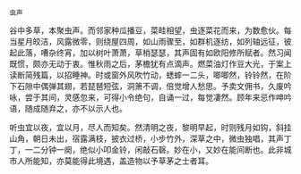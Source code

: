     虫声 

   谷中多草，本聚虫声。而邻家种瓜播豆，菜畦相望，虫逐菜花而来，为数愈伙。每当星月皎洁，风露微零，则绕屋四周，如山雨骤至，如群机逐纺，如列轴远征，彼起此落，嘈杂终宵，加以树叶萧萧，草梢瑟瑟，其声固有如欧阳修所赋者。然习闻既惯，颇亦无动于衷。惟秋雨之后，茅檐犹有点滴声。燃菜油灯作豆大光，于案上读断简残篇，以招睡神。时或窗外风吹竹动，蟋蟀一二头，唧唧然，铃铃然，在阶下石隙中偶弹其翅，若琵琶短弦，洞箫不调，倍觉增人愁思。予卖文佣书，久废吟咏，尝于其间，灵感忽来，可得小令绝句，自诵一过，每觉凄然。顾年来忌作呻吟语，随成随弃之，亦不以示人也。

   听虫宜以夜，宜以月，尽人而知矣。然清明之夜，黎明早起，时则残月如钩，斜挂山角，朝日未出，宿露满枝，披衣过桥，小步竹外，深草之中，微虫独唱，其声丁丁，一二分钟一阕，绝似小叩金铃，闲敲石磬。妙在小，又妙在能间断也。此非城市人所能知，亦莫能得此境遇，盖造物以予草茅之士者耳。

